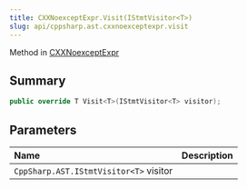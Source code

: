 ```yaml
---
title: CXXNoexceptExpr.Visit(IStmtVisitor<T>)
slug: api/cppsharp.ast.cxxnoexceptexpr.visit
---
```

Method in [CXXNoexceptExpr](/api/cppsharp/ast/cxxnoexceptexpr)

## Summary



```csharp
public override T Visit<T>(IStmtVisitor<T> visitor);
```

## Parameters

|Name|Description|
|:---|:---|
|`CppSharp.AST.IStmtVisitor<T>` visitor||

